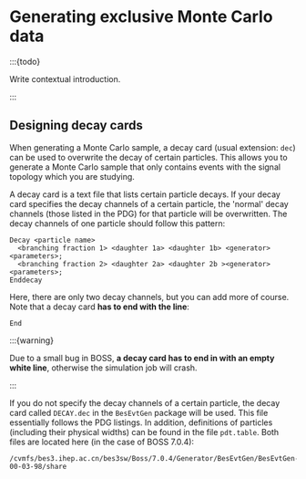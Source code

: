 # Generating exclusive Monte Carlo data

:::{todo}

Write contextual introduction.

:::

## Designing decay cards

When generating a Monte Carlo sample, a decay card (usual extension: `dec`) can
be used to overwrite the decay of certain particles. This allows you to
generate a Monte Carlo sample that only contains events with the signal
topology which you are studying.

A decay card is a text file that lists certain particle decays. If your decay
card specifies the decay channels of a certain particle, the 'normal' decay
channels (those listed in the PDG) for that particle will be overwritten. The
decay channels of one particle should follow this pattern:

```text
Decay <particle name>
  <branching fraction 1> <daughter 1a> <daughter 1b> <generator> <parameters>;
  <branching fraction 2> <daughter 2a> <daughter 2b ><generator> <parameters>;
Enddecay
```

Here, there are only two decay channels, but you can add more of course. Note
that a decay card **has to end with the line**:

```text
End
```

:::{warning}

Due to a small bug in BOSS, **a decay card has to end in with an empty white
line**, otherwise the simulation job will crash.

:::

If you do not specify the decay channels of a certain particle, the decay card
called `DECAY.dec` in the `BesEvtGen` package will be used. This file
essentially follows the PDG listings. In addition, definitions of particles
(including their physical widths) can be found in the file `pdt.table`. Both
files are located here (in the case of BOSS 7.0.4):

```text
/cvmfs/bes3.ihep.ac.cn/bes3sw/Boss/7.0.4/Generator/BesEvtGen/BesEvtGen-00-03-98/share
```
